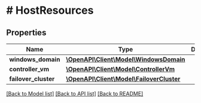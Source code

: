 # # HostResources

## Properties

Name | Type | Description | Notes
------------ | ------------- | ------------- | -------------
**windows_domain** | [**\OpenAPI\Client\Model\WindowsDomain**](WindowsDomain.md) |  | [optional]
**controller_vm** | [**\OpenAPI\Client\Model\ControllerVm**](ControllerVm.md) |  | [optional]
**failover_cluster** | [**\OpenAPI\Client\Model\FailoverCluster**](FailoverCluster.md) |  | [optional]

[[Back to Model list]](../../README.md#models) [[Back to API list]](../../README.md#endpoints) [[Back to README]](../../README.md)
